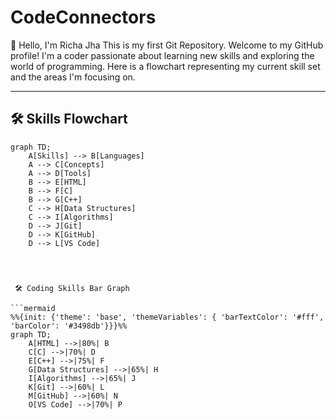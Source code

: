# CodeConnectors
👋 Hello, I'm Richa Jha
This is my first Git Repository.
Welcome to my GitHub profile! I'm a coder passionate about learning new skills and exploring the world of programming. Here is a flowchart representing my current skill set and the areas I'm focusing on.

---

## 🛠️ Skills Flowchart

```mermaid
graph TD;
    A[Skills] --> B[Languages]
    A --> C[Concepts]
    A --> D[Tools]
    B --> E[HTML]
    B --> F[C]
    B --> G[C++]
    C --> H[Data Structures]
    C --> I[Algorithms]
    D --> J[Git]
    D --> K[GitHub]
    D --> L[VS Code]




 🛠️ Coding Skills Bar Graph

```mermaid
%%{init: {'theme': 'base', 'themeVariables': { 'barTextColor': '#fff', 'barColor': '#3498db'}}}%%
graph TD;
    A[HTML] -->|80%| B
    C[C] -->|70%| D
    E[C++] -->|75%| F
    G[Data Structures] -->|65%| H
    I[Algorithms] -->|65%| J
    K[Git] -->|60%| L
    M[GitHub] -->|60%| N
    O[VS Code] -->|70%| P



